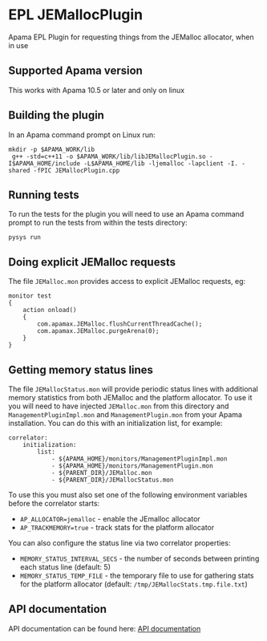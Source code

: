 # EPL JEMallocPlugin
Apama EPL Plugin for requesting things from the JEMalloc allocator, when in use

## Supported Apama version

This works with Apama 10.5 or later and only on linux

## Building the plugin

In an Apama command prompt on Linux run:

    mkdir -p $APAMA_WORK/lib
	 g++ -std=c++11 -o $APAMA_WORK/lib/libJEMallocPlugin.so -I$APAMA_HOME/include -L$APAMA_HOME/lib -ljemalloc -lapclient -I. -shared -fPIC JEMallocPlugin.cpp

## Running tests

To run the tests for the plugin you will need to use an Apama command prompt to run the tests from within the tests directory:

    pysys run

## Doing explicit JEMalloc requests

The file `JEMalloc.mon` provides access to explicit JEMalloc requests, eg:

	monitor test
	{
		action onload()
		{
			com.apamax.JEMalloc.flushCurrentThreadCache();
			com.apamax.JEMalloc.purgeArena(0);
		}
	}

## Getting memory status lines

The file `JEMallocStatus.mon` will provide periodic status lines with additional memory statistics from both JEMalloc and the platform allocator. To use it you will need to have injected `JEMalloc.mon` from this directory and `ManagementPluginImpl.mon` and `ManagementPlugin.mon` from your Apama installation. You can do this with an initialization list, for example:

	correlator:
		initialization:
			list:
				- ${APAMA_HOME}/monitors/ManagementPluginImpl.mon
				- ${APAMA_HOME}/monitors/ManagementPlugin.mon
				- ${PARENT_DIR}/JEMalloc.mon
				- ${PARENT_DIR}/JEMallocStatus.mon

To use this you must also set one of the following environment variables before the correlator starts:

- `AP_ALLOCATOR=jemalloc` - enable the JEmalloc allocator
- `AP_TRACKMEMORY=true` - track stats for the platform allocator

You can also configure the status line via two correlator properties:

- `MEMORY_STATUS_INTERVAL_SECS` - the number of seconds between printing each status line (default: 5)
- `MEMORY_STATUS_TEMP_FILE` - the temporary file to use for gathering stats for the platform allocator (default: `/tmp/JEMallocStats.tmp.file.txt`)

## API documentation

API documentation can be found here: [API documentation](https://mjj29.github.io/apama-jemalloc-plugin/docs/)
